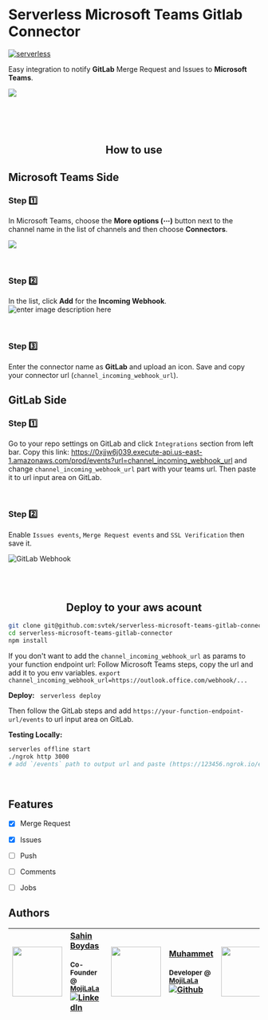 # Serverless Microsoft Teams Gitlab Connector

[![serverless](http://public.serverless.com/badges/v3.svg)](http://www.serverless.com)

Easy integration to notify **GitLab** Merge Request and Issues to **Microsoft Teams**.

![](https://raw.githubusercontent.com/svtek/serverless-microsoft-teams-gitlab-connector/master/Screenshot%202017-10-19%2021.07.40.png)

<br/>
<br/>
<br/>

<h2 align="center">How to use</h2>


## Microsoft Teams Side

### Step :one:
In Microsoft Teams, choose the **More options (⋯)** button next to the channel name in the list of channels and then choose **Connectors**.

![](https://raw.githubusercontent.com/svtek/serverless-microsoft-teams-gitlab-connector/master/connectors.png)

<br/>

### Step :two:
In the list, click **Add** for the **Incoming Webhook**.
![enter image description here](https://www.evernote.com/shard/s672/sh/fe974184-71d0-4ffc-bc30-2a6669d3d328/c84cc7d488f833b54d0b8e7e43aed702/res/6ae668c0-3bd6-4cb0-ae45-b9faa0dca835/connector_list.png.jpg?resizeSmall&width=832)

<br/>

### Step :three:
Enter the connector name as **GitLab** and upload an icon. Save and copy your connector url (`channel_incoming_webhook_url`).



## GitLab Side

### Step :one:
Go to your repo settings on GitLab and click `Integrations` section from left bar.
Copy this link:
https://0xjjw6j039.execute-api.us-east-1.amazonaws.com/prod/events?url=channel_incoming_webhook_url
and change `channel_incoming_webhook_url` part with your teams url.
Then paste it to url input area on GitLab.

<br/>

### Step :two:
Enable `Issues events`, `Merge Request events` and `SSL Verification` then save it.

![GitLab Webhook](https://www.evernote.com/shard/s672/sh/1778556c-c6ce-41af-bb4c-e526d25a3957/408dad22de893f8df13f7065a220be77/res/cd40ec98-62ac-4004-a3e0-8c3100612dad/integrations.jpg?resizeSmall&width=832 )

<br/>
<br/>

<h2 align="center">Deploy to your aws acount</h2>


```bash
git clone git@github.com:svtek/serverless-microsoft-teams-gitlab-connector.git
cd serverless-microsoft-teams-gitlab-connector
npm install
```
If you don't want to add the `channel_incoming_webhook_url` as params to your function endpoint url: Follow Microsoft Teams steps, copy the url and add it to you env variables.
 `export channel_incoming_webhook_url=https://outlook.office.com/webhook/...`

**Deploy:**
` serverless deploy`

Then follow the GitLab steps and add `https://your-function-endpoint-url/events` to url input area on GitLab.

**Testing Locally:**
```bash
serverles offline start
./ngrok http 3000
# add `/events` path to output url and paste (https://123456.ngrok.io/events) to GitLab url input.
```

<br/>

## Features

- [x] Merge Request
- [x] Issues
- [ ] Push
- [ ] Comments
- [ ] Jobs


## Authors
| [<img src="https://pbs.twimg.com/profile_images/508440350495485952/U1VH52UZ_200x200.jpeg" width="100px;"/>](https://twitter.com/sahinboydas)   | [Sahin Boydas](https://twitter.com/sahinboydas)<br/><br/><sub>Co-Founder @ [MojiLaLa](http://mojilala.com)</sub><br/> [![LinkedIn][1.1]][1]| [<img src="https://avatars1.githubusercontent.com/u/989759?s=460&v=4" width="100px;"/>](https://github.com/muhammet)   | [Muhammet](https://github.com/muhammet)<br/><br/><sub>Developer @ [MojiLaLa](http://mojilala.com)</sub><br/> [![Github][2.1]][2] | [<img src="https://avatars1.githubusercontent.com/u/8470005?s=460&v=4" width="100px;"/>](https://github.com/sadikay)   | [Sadik](https://github.com/sadikay)<br/><br/><sub>Developer @ [MojiLaLa](http://mojilala.com)</sub><br/> [![Github][3.1]][3]
| - | :- | - | :- | - | :- |

[1.1]: https://www.kingsfund.org.uk/themes/custom/kingsfund/dist/img/svg/sprite-icon-linkedin.svg (linkedin icon)
[1]: https://www.linkedin.com/in/sahinboydas
[2.1]: http://i.imgur.com/9I6NRUm.png (github.com/muhammet)
[2]: http://www.github.com/muhammet
[3.1]: http://i.imgur.com/9I6NRUm.png (github.com/sadikay)
[3]: http://www.github.com/sadikay
